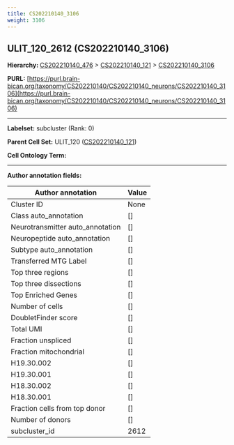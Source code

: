 ```yaml
---
title: CS202210140_3106
weight: 3106
---
```

## ULIT_120_2612 (CS202210140_3106)
<b>Hierarchy: </b>
[CS202210140_476](../CS202210140_476) >
[CS202210140_121](../CS202210140_121) >
[CS202210140_3106](../CS202210140_3106)

**PURL:** [https://purl.brain-bican.org/taxonomy/CS202210140/CS202210140_neurons/CS202210140_3106](https://purl.brain-bican.org/taxonomy/CS202210140/CS202210140_neurons/CS202210140_3106)

---


**Labelset:** subcluster (Rank: 0)

**Parent Cell Set:** ULIT_120 ([CS202210140_121](../CS202210140_121))



**Cell Ontology Term:** 

[MARKER GENES.]: #


---

[TRANSFERRED ANNOTATIONS.]: #


[AUTHOR ANNOTATION FIELDS.]: #


**Author annotation fields:**

| Author annotation | Value |
|-------------------|-------|
|Cluster ID|None|
|Class auto_annotation|[]|
|Neurotransmitter auto_annotation|[]|
|Neuropeptide auto_annotation|[]|
|Subtype auto_annotation|[]|
|Transferred MTG Label|[]|
|Top three regions|[]|
|Top three dissections|[]|
|Top Enriched Genes|[]|
|Number of cells|[]|
|DoubletFinder score|[]|
|Total UMI|[]|
|Fraction unspliced|[]|
|Fraction mitochondrial|[]|
|H19.30.002|[]|
|H19.30.001|[]|
|H18.30.002|[]|
|H18.30.001|[]|
|Fraction cells from top donor|[]|
|Number of donors|[]|
|subcluster_id|2612|
